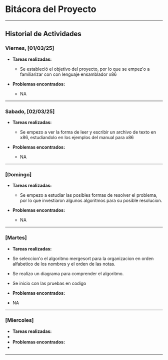 # Bitácora del Proyecto

---

## Historial de Actividades

### Viernes, [01/03/25]
- **Tareas realizadas:**
  - Se estableció el objetivo del proyecto, por lo que se empez'o a familiarizar con con lenguaje ensamblador x86
  
- **Problemas encontrados:**
  - NA

---

### Sabado, [02/03/25]
- **Tareas realizadas:**
  - Se empezo a ver la forma de leer y escribir un archivo de texto en x86, estudiandolo en los ejemplos del manual para x86

- **Problemas encontrados:**
  - NA

---

### [Domingo]
- **Tareas realizadas:**
  - Se empezo a estudiar las posibles formas de resolver el problema, por lo que investiaron algunos algoritmos para su posible resolucion.

- **Problemas encontrados:**
  - NA

---                                                                                                                                                                                        
 ### [Martes]
 - **Tareas realizadas:**
 - Se seleccion'o el algoritmo mergesort para la organizacion en orden alfabetico de los nombres y el orden de las notas.
 - Se realizo un diagrama para comprender el algoritmo.
 - Se inicio con las pruebas en codigo
 
 - **Problemas encontrados:**
 - NA

---

### [Miercoles]
 - **Tareas realizadas:**
 -
 - **Problemas encontrados:**
 - 

---
